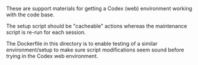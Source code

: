 These are support materials for getting a Codex (web) environment working with the code base.

The setup script should be "cacheable" actions whereas the maintenance script is re-run for each
session.

The Dockerfile in this directory is to enable testing of a similar environment/setup to make sure
script modifications seem sound before trying in the Codex web environment.
